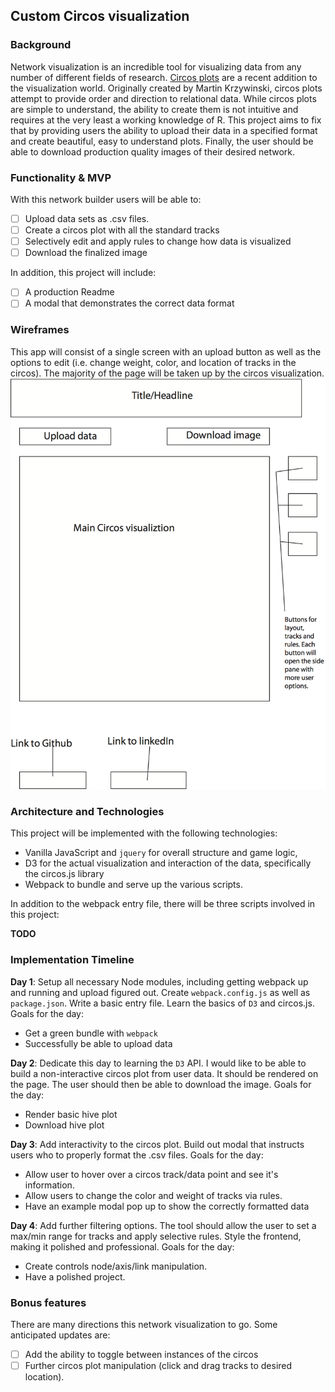 ## Custom Circos visualization

### Background 

Network visualization is an incredible tool for visualizing data from any number of different fields of research. [Circos plots][circos] are a recent addition to the visualization world. Originally created by Martin Krzywinski, circos plots attempt to provide order and direction to relational data. While circos plots are simple to understand, the ability to create them is not intuitive and requires at the very least a working knowledge of R. This project aims to fix that by providing users the ability to upload their data in a specified format and create beautiful, easy to understand plots. Finally, the user should be able to download production quality images of their desired network.

### Functionality & MVP  

With this network builder users will be able to:

- [ ] Upload data sets as .csv files. 
- [ ] Create a circos plot with all the standard tracks
- [ ] Selectively edit and apply rules to change how data is visualized
- [ ] Download the finalized image

In addition, this project will include:

- [ ] A production Readme
- [ ] A modal that demonstrates the correct data format

### Wireframes

This app will consist of a single screen with an upload button as well as the options to edit (i.e. change weight, color, and location of tracks in the circos). The majority of the page will be taken up by the circos visualization.
![wireframes](./wireframe_js.png)

### Architecture and Technologies


This project will be implemented with the following technologies:

- Vanilla JavaScript and `jquery` for overall structure and game logic,
- D3 for the actual visualization and interaction of the data, specifically the circos.js library  
- Webpack to bundle and serve up the various scripts.

In addition to the webpack entry file, there will be three scripts involved in this project:

**TODO**

### Implementation Timeline

**Day 1**: Setup all necessary Node modules, including getting webpack up and running and upload figured out.  Create `webpack.config.js` as well as `package.json`.  Write a basic entry file.  Learn the basics of `D3` and circos.js.  Goals for the day:

- Get a green bundle with `webpack`
- Successfully be able to upload data

**Day 2**: Dedicate this day to learning the `D3` API.  I would like to be able to build a non-interactive circos plot from user data. It should be rendered on the page. The user should then be able to download the image. Goals for the day: 
 
- Render basic hive plot
- Download hive plot 

**Day 3**: Add interactivity to the circos plot.  Build out modal that instructs users who to properly format the .csv files. Goals for the day:

- Allow user to hover over a circos track/data point and see it's information.
- Allow users to change the color and weight of tracks via rules.
- Have an example modal pop up to show the correctly formatted data


**Day 4**: Add further filtering options. The tool should allow the user to set a max/min range for tracks and apply selective rules. Style the frontend, making it polished and professional.  Goals for the day:

- Create controls node/axis/link manipulation. 
- Have a polished project.


### Bonus features

There are many directions this network visualization to go.  Some anticipated updates are:

- [ ] Add the ability to toggle between instances of the circos
- [ ] Further circos plot manipulation (click and drag tracks to desired location). 

[circos]:[http://circos.ca/]
